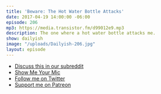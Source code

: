 ```yaml
---
title: 'Beware: The Hot Water Bottle Attacks'
date: 2017-04-19 14:00:00 -06:00
episode: 206
mp3: https://media.transistor.fm/d99012e9.mp3
description: The one where a hot water bottle attacks me.
show: dailyish
image: "/uploads/Dailyish-206.jpg"
layout: episode
---
```


* [Discuss this in our subreddit](https://www.reddit.com/r/Goodstuff_fm/comments/66dfdm/dailyish_206_beware_the_hot_water_bottle_attacks/)
* [Show Me Your Mic](https://goodstuff.fm/smym/)
* [Follow me on Twitter](https://www.twitter.com/ichris)
* [Support me on Patreon](https://www.patreon.com/ichris)
